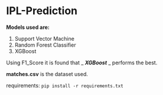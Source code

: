 # IPL-Prediction

**Models used are:**
1. Support Vector Machine
2. Random Forest Classifier
3. XGBoost

Using F1_Score it is found that _ _**XGBoost**_ _ performs the best.

**matches.csv** is the dataset used.

requirements: `pip install -r requirements.txt`


